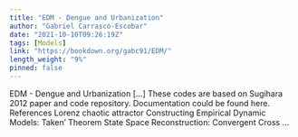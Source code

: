 ```yaml
---
title: "EDM - Dengue and Urbanization"
author: "Gabriel Carrasco-Escobar"
date: "2021-10-10T09:26:19Z"
tags: [Models]
link: "https://bookdown.org/gabc91/EDM/"
length_weight: "9%"
pinned: false
---
```


EDM - Dengue and Urbanization [...] These codes are based on Sugihara 2012 paper and code repository. Documentation could be found here. References Lorenz chaotic attractor Constructing Empirical Dynamic Models: Taken’ Theorem State Space Reconstruction: Convergent Cross ...
